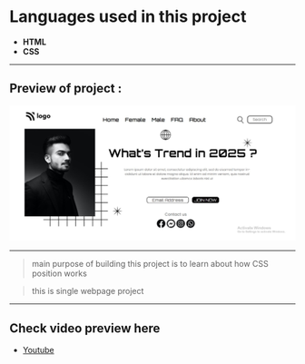 # Languages used in this project
- **HTML**
- **CSS**

***

## Preview of  project :

![](./pro1.JPG)

***
>main purpose of building this project is to learn about how CSS position works 

>this is single webpage project

***

## Check video preview here
- [Youtube](https://youtu.be/S8aqa7B5lPk "YouTube Link")




